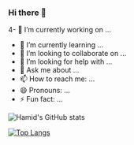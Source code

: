 ### Hi there 👋

4- 🔭 I’m currently working on ...
- 🌱 I’m currently learning ...
- 👯 I’m looking to collaborate on ...
- 🤔 I’m looking for help with ...
- 💬 Ask me about ...
- 📫 How to reach me: ...
- 😄 Pronouns: ...
- ⚡ Fun fact: ...

![Hamid's GitHub stats](https://github-readme-stats.vercel.app/api?username=Hkarimi561&show_icons=true&theme=tokyonight&count_private=true)

[![Top Langs](https://github-readme-stats.vercel.app/api/top-langs/?username=Hkarimi561&layout=compact)](https://github.com/Hkarimi561/github-readme-stats)

